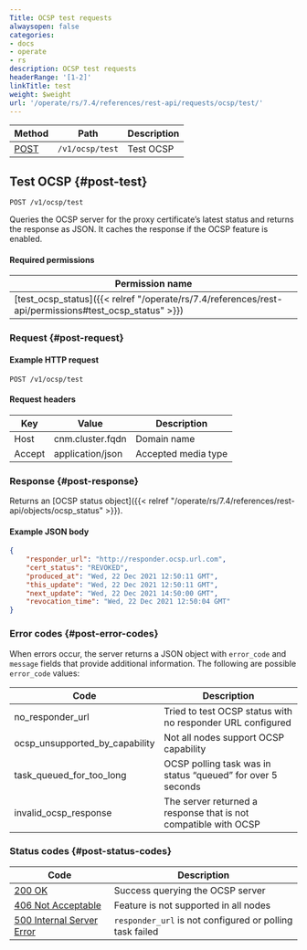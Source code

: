 ```yaml
---
Title: OCSP test requests
alwaysopen: false
categories:
- docs
- operate
- rs
description: OCSP test requests
headerRange: '[1-2]'
linkTitle: test
weight: $weight
url: '/operate/rs/7.4/references/rest-api/requests/ocsp/test/'
---
```


| Method | Path | Description |
|--------|------|-------------|
| [POST](#post-test) | `/v1/ocsp/test` | Test OCSP |

## Test OCSP {#post-test}

	POST /v1/ocsp/test

Queries the OCSP server for the proxy certificate’s latest status and returns the response as JSON. It caches the response if the OCSP feature is enabled.

#### Required permissions

| Permission name |
|-----------------|
| [test_ocsp_status]({{< relref "/operate/rs/7.4/references/rest-api/permissions#test_ocsp_status" >}}) |

### Request {#post-request} 

#### Example HTTP request

	POST /v1/ocsp/test 

#### Request headers

| Key | Value | Description |
|-----|-------|-------------|
| Host | cnm.cluster.fqdn | Domain name |
| Accept | application/json | Accepted media type |

### Response {#post-response} 

Returns an [OCSP status object]({{< relref "/operate/rs/7.4/references/rest-api/objects/ocsp_status" >}}).

#### Example JSON body

```json
{
    "responder_url": "http://responder.ocsp.url.com",
    "cert_status": "REVOKED",
    "produced_at": "Wed, 22 Dec 2021 12:50:11 GMT",
    "this_update": "Wed, 22 Dec 2021 12:50:11 GMT",
    "next_update": "Wed, 22 Dec 2021 14:50:00 GMT",
    "revocation_time": "Wed, 22 Dec 2021 12:50:04 GMT"
}
```

### Error codes {#post-error-codes} 

When errors occur, the server returns a JSON object with `error_code` and `message` fields that provide additional information. The following are possible `error_code` values:

| Code | Description |
|------|-------------|
| no_responder_url | Tried to test OCSP status with no responder URL configured |
| ocsp_unsupported_by_capability | Not all nodes support OCSP capability |
| task_queued_for_too_long | OCSP polling task was in status “queued” for over 5 seconds |
| invalid_ocsp_response | The server returned a response that is not compatible with OCSP |

### Status codes {#post-status-codes} 

| Code | Description |
|------|-------------|
| [200 OK](http://www.w3.org/Protocols/rfc2616/rfc2616-sec10.html#sec10.2.1) | Success querying the OCSP server |
| [406 Not Acceptable](http://www.w3.org/Protocols/rfc2616/rfc2616-sec10.html#sec10.4.7) | Feature is not supported in all nodes |
| [500 Internal Server Error](http://www.w3.org/Protocols/rfc2616/rfc2616-sec10.html#sec10.5.1) | `responder_url` is not configured or polling task failed |
